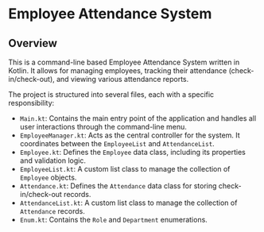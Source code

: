 # Employee Attendance System

## Overview

This is a command-line based Employee Attendance System written in Kotlin. It allows for managing employees, tracking their attendance (check-in/check-out), and viewing various attendance reports.

The project is structured into several files, each with a specific responsibility:

* `Main.kt`: Contains the main entry point of the application and handles all user interactions through the command-line menu.
* `EmployeeManager.kt`: Acts as the central controller for the system. It coordinates between the `EmployeeList` and `AttendanceList`.
* `Employee.kt`: Defines the `Employee` data class, including its properties and validation logic.
* `EmployeeList.kt`: A custom list class to manage the collection of `Employee` objects.
* `Attendance.kt`: Defines the `Attendance` data class for storing check-in/check-out records.
* `AttendanceList.kt`: A custom list class to manage the collection of `Attendance` records.
* `Enum.kt`: Contains the `Role` and `Department` enumerations.
